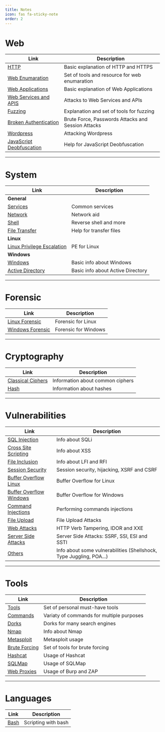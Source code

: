 ```yaml
---
title: Notes
icon: fas fa-sticky-note
order: 2
---
```



# Web 

| **Link**   | **Description**    |
|--------------- | --------------- |
| [HTTP](/notes/web/http)  | Basic explanation of HTTP and HTTPS   |
| [Web Enumaration](/notes/web/enumeration) | Set of tools and resource for web enumaration |
| [Web Applications](/notes/web/web-applications) | Basic explanation of Web Applications |
| [Web Services and APIS](/notes/web/services-api) | Attacks to Web Services and APIs |
| [Fuzzing](/notes/web/fuzzer) | Explanation and set of tools for fuzzing |
| [Broken Authentication](/notes/web/broken-auth) | Brute Force, Passwords Attacks and Session Attacks |
| [Wordpress](/notes/web/wordpress) | Attacking Wordpress |
| [JavaScript Deobfuscation](/notes/web/javascript-deobfuscation) | Help for JavaScript Deobfuscation |

---

# System 

| **Link**   | **Description**    |
|--------------- | --------------- |
| **General**  |
| [Services](/notes/system/services) | Common services |
| [Network](/notes/system/network) | Network aid |
| [Shell](/notes/system/shell) | Reverse shell and more
| [File Transfer](/notes/system/transfer-files) | Help for transfer files |
| **Linux** |
| [Linux Privilege Escalation](/notes/system/linux-privilege-escalation) | PE for Linux |
| **Windows** |
| [Windows](/notes/system/windows) | Basic info about Windows |
| [Active Directory](/notes/system/active-directory) | Basic info about Active Directory |

---

# Forensic 

| **Link** | **Description**    |
|--------------- | --------------- |
| [Linux Forensic](/notes/forensic/linux)  | Forensic for Linux   |
| [Windows Forensic](/notes/forensic/windows)   | Forensic for Windows   |

---

# Cryptography

| **Link**   | **Description**    |
|--------------- | --------------- |
| [Classical Ciphers](/notes/cryptography/classical-ciphers)  | Information about common ciphers   |
| [Hash](/notes/cryptography/hash)  | Information about hashes   |

---

# Vulnerabilities

| **Link**   | **Description**    |
|--------------- | --------------- |
| [SQL Injection](/notes/vulnerabilities/sqli)   | Info about SQLi   |
| [Cross Site Scripting](/notes/vulnerabilities/xss) | Info about XSS |
| [File Inclusion](/notes/vulnerabilities/file-inclusion) | Info about LFI and RFI |
| [Session Security](/notes/vulnerabilities/session-security) | Session security, hijacking, XSRF and CSRF |
| [Buffer Overflow Linux](/notes/vulnerabilities/buffer-overflow-linux) | Buffer Overflow for Linux |
| [Buffer Overflow Windows](/notes/vulnerabilities/buffer-overflow-windows) | Buffer Overflow for Windows |
| [Command Injections](/notes/vulnerabilities/command-injections) | Performing commands injections |
| [File Upload](/notes/vulnerabilities/file-upload) | File Upload Attacks |
| [Web Attacks](/notes/vulnerabilities/web-attacks) | HTTP Verb Tampering, IDOR and XXE |
| [Server Side Attacks](/notes/vulnerabilities/server-side-attacks) | Server Side Attacks: SSRF, SSI, ESI and SSTI |
| [Others](/notes/vulnerabilities/others) | Info about some vulnerabilities (Shellshock, Type Juggling, POA...) |

---

# Tools 

| **Link**   | **Description**    |
|--------------- | --------------- |
| [Tools](/notes/tools)   | Set of personal must-have tools   |
| [Commands](/notes/tools/commands) | Variaty of commands for multiple purposes |
| [Dorks](/notes/tools/dorks) | Dorks for many search engines |
| [Nmap](/notes/tools/nmap) | Info about Nmap |
| [Metasploit](/notes/tools/metasploit) | Metasploit usage |
| [Brute Forcing](/notes/tools/brute-forcing) | Set of tools for brute forcing |
| [Hashcat](/notes/tools/hashcat) | Usage of Hashcat |
| [SQLMap](/notes/tools/sqlmap) | Usage of SQLMap |
| [Web Proxies](/notes/tools/web-proxies) | Usage of Burp and ZAP |

---

# Languages 

| **Link**   | **Description**    |
|--------------- | --------------- |
| [Bash](/notes/languages/bash-scripting)   | Scripting with bash   |

